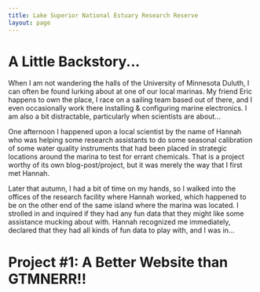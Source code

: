 ```yaml
---
title: Lake Superior National Estuary Research Reserve
layout: page
---
```


# A Little Backstory...

When I am not wandering the halls of the University of Minnesota Duluth, I can often be found lurking about at one of our local marinas. My friend Eric happens to own the place, I race on a sailing team based out of there, and I even occasionally work there installing & configuring marine electronics. I am also a bit distractable, particularly when scientists are about...

One afternoon I happened upon a local scientist by the name of Hannah who was helping some research assistants to do some seasonal calibration of some water quality instruments that had been placed in strategic locations around the marina to test for errant chemicals. That is a project worthy of its own blog-post/project, but it was merely the way that I first met Hannah.

Later that autumn, I had a bit of time on my hands, so I walked into the offices of the research facility where Hannah worked, which happened to be on the other end of the same island where the marina was located. I strolled in and inquired if they had any fun data that they might like some assistance mucking about with. Hannah recognized me immediately, declared that they had all kinds of fun data to play with, and I was in...

# Project #1: A Better Website than GTMNERR!!

